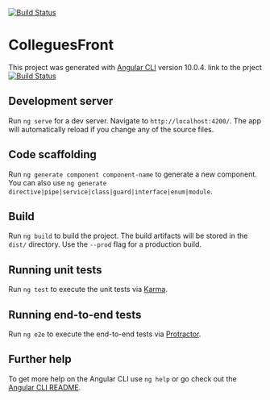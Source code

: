 [![Build Status](https://travis-ci.org/Souley313/collegues-front.svg?branch=master)](https://travis-ci.org/Souley313/collegues-front)

# ColleguesFront

This project was generated with [Angular CLI](https://github.com/angular/angular-cli) version 10.0.4.
link to the prject [![Build Status](https://travis-ci.org/Souley313/collegues-front.svg?branch=master)](https://travis-ci.org/Souley313/collegues-front)

## Development server

Run `ng serve` for a dev server. Navigate to `http://localhost:4200/`. The app will automatically reload if you change any of the source files.

## Code scaffolding

Run `ng generate component component-name` to generate a new component. You can also use `ng generate directive|pipe|service|class|guard|interface|enum|module`.

## Build

Run `ng build` to build the project. The build artifacts will be stored in the `dist/` directory. Use the `--prod` flag for a production build.

## Running unit tests

Run `ng test` to execute the unit tests via [Karma](https://karma-runner.github.io).

## Running end-to-end tests

Run `ng e2e` to execute the end-to-end tests via [Protractor](http://www.protractortest.org/).

## Further help

To get more help on the Angular CLI use `ng help` or go check out the [Angular CLI README](https://github.com/angular/angular-cli/blob/master/README.md).
